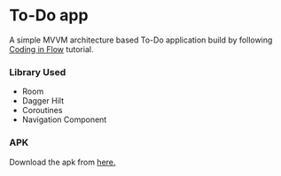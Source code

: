 # To-Do app 
A simple MVVM architecture based To-Do application build by following [Coding in Flow](https://www.youtube.com/watch?v=Udk6iaR-RXA&list=PLrnPJCHvNZuCfAe7QK2BoMPkv2TGM_b0E) tutorial.

### Library Used
- Room 
- Dagger Hilt 
- Coroutines
- Navigation Component

### APK 
Download the apk from [here.](https://github.com/nikeight/todo-app-MVVM/releases/tag/0.0.2)
